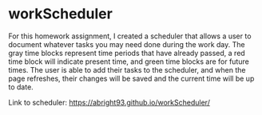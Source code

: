 # workScheduler

For this homework assignment, I created a scheduler that allows a user to document whatever tasks you may need done during the work day. The gray time blocks represent time periods that have already passed, a red time block will indicate present time, and green time blocks are for future times. The user is able to add their tasks to the scheduler, and when the page refreshes, their changes will be saved and the current time will be up to date.

Link to scheduler: https://abright93.github.io/workScheduler/
